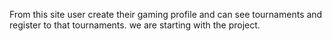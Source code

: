 From this site user create their gaming profile and can see tournaments and register to that tournaments.
we are starting with the project.
